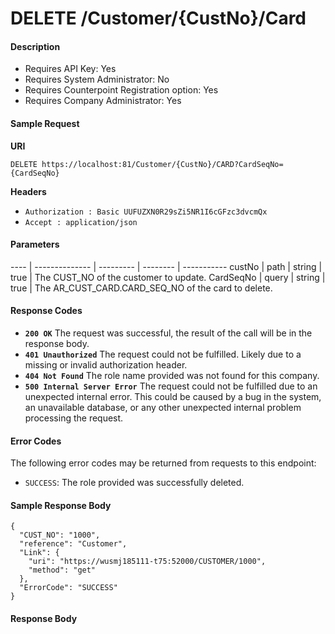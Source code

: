 

# DELETE /Customer/{CustNo}/Card

#### Description

- Requires API Key: Yes
- Requires System Administrator: No
- Requires Counterpoint Registration option: Yes
- Requires Company Administrator: Yes

#### Sample Request

**URI**

`DELETE https://localhost:81/Customer/{CustNo}/CARD?CardSeqNo={CardSeqNo}`

**Headers**
- `Authorization : Basic UUFUZXN0R29sZi5NR1I6cGFzc3dvcmQx`
- `Accept : application/json`

#### Parameters
---- | -------------- | --------- | -------- | -----------
custNo | path | string | true | The CUST_NO of the customer to update.
CardSeqNo | query | string | true | The AR_CUST_CARD.CARD_SEQ_NO of the card to delete.

#### Response Codes
- **<code>200 OK</code>** The request was successful, the result of the call will be in the response body.
- **<code>401 Unauthorized</code>** The request could not be fulfilled. Likely due to a missing or invalid authorization header.
- **<code>404 Not Found</code>** The role name provided was not found for this company.
- **<code>500 Internal Server Error</code>** The request could not be fulfilled due to an unexpected internal error. This could be caused by a bug in the system, an unavailable database, or any other unexpected internal problem processing the request.
 
#### Error Codes
The following error codes may be returned from requests to this endpoint:
- `SUCCESS`: The role provided was successfully deleted.

#### Sample Response Body

```
{
  "CUST_NO": "1000",
  "reference": "Customer",
  "Link": {
    "uri": "https://wusmj185111-t75:52000/CUSTOMER/1000",
    "method": "get"
  },
  "ErrorCode": "SUCCESS"
}
```

#### Response Body
